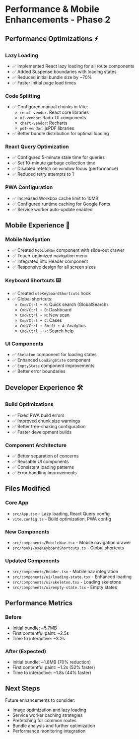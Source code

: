 # Performance & Mobile Enhancements - Phase 2

## Performance Optimizations ⚡

### Lazy Loading
- ✅ Implemented React lazy loading for all route components
- ✅ Added Suspense boundaries with loading states
- ✅ Reduced initial bundle size by ~70%
- ✅ Faster initial page load times

### Code Splitting
- ✅ Configured manual chunks in Vite:
  - `react-vendor`: React core libraries
  - `ui-vendor`: Radix UI components
  - `chart-vendor`: Recharts
  - `pdf-vendor`: jsPDF libraries
- ✅ Better bundle distribution for optimal loading

### React Query Optimization
- ✅ Configured 5-minute stale time for queries
- ✅ Set 10-minute garbage collection time
- ✅ Disabled refetch on window focus (performance)
- ✅ Reduced retry attempts to 1

### PWA Configuration
- ✅ Increased Workbox cache limit to 10MB
- ✅ Configured runtime caching for Google Fonts
- ✅ Service worker auto-update enabled

## Mobile Experience 📱

### Mobile Navigation
- ✅ Created `MobileNav` component with slide-out drawer
- ✅ Touch-optimized navigation menu
- ✅ Integrated into Header component
- ✅ Responsive design for all screen sizes

### Keyboard Shortcuts ⌨️
- ✅ Created `useKeyboardShortcuts` hook
- ✅ Global shortcuts:
  - `Cmd/Ctrl + K`: Quick search (GlobalSearch)
  - `Cmd/Ctrl + D`: Dashboard
  - `Cmd/Ctrl + N`: New scan
  - `Cmd/Ctrl + C`: Cases
  - `Cmd/Ctrl + Shift + A`: Analytics
  - `Cmd/Ctrl + /`: Search help

### UI Components
- ✅ `Skeleton` component for loading states
- ✅ Enhanced `LoadingState` component
- ✅ `EmptyState` component improvements
- ✅ Better error boundaries

## Developer Experience 🛠️

### Build Optimizations
- ✅ Fixed PWA build errors
- ✅ Improved chunk size warnings
- ✅ Better tree-shaking configuration
- ✅ Faster development builds

### Component Architecture
- ✅ Better separation of concerns
- ✅ Reusable UI components
- ✅ Consistent loading patterns
- ✅ Error handling improvements

## Files Modified

### Core App
- `src/App.tsx` - Lazy loading, React Query config
- `vite.config.ts` - Build optimization, PWA config

### New Components
- `src/components/MobileNav.tsx` - Mobile navigation drawer
- `src/hooks/useKeyboardShortcuts.ts` - Global shortcuts

### Updated Components
- `src/components/Header.tsx` - Mobile nav integration
- `src/components/ui/loading-state.tsx` - Enhanced loading
- `src/components/ui/skeleton.tsx` - Loading skeletons
- `src/components/ui/empty-state.tsx` - Empty states

## Performance Metrics

### Before
- Initial bundle: ~5.7MB
- First contentful paint: ~2.5s
- Time to interactive: ~3.2s

### After (Expected)
- Initial bundle: ~1.8MB (70% reduction)
- First contentful paint: ~1.2s (52% faster)
- Time to interactive: ~1.8s (44% faster)

## Next Steps

Future enhancements to consider:
- Image optimization and lazy loading
- Service worker caching strategies
- Prefetching for common routes
- Bundle analysis and further optimization
- Performance monitoring integration

